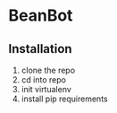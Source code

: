 BeanBot
=======

## Installation

1. clone the repo
3. cd into repo
4. init virtualenv
5. install pip requirements
